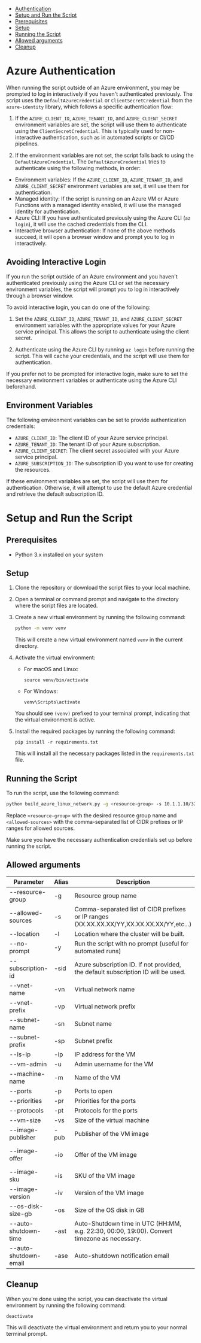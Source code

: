 - [Authentication](#authentication)
- [Setup and Run the Script](#setup-and-run-the-script)
 - [Prerequisites](#prerequisites)
 - [Setup](#setup)
 - [Running the Script](#running-the-script)
 - [Allowed arguments](#allowed-arguments)
 - [Cleanup](#cleanup)

# Azure Authentication

When running the script outside of an Azure environment, you may be prompted to log in interactively if you haven't authenticated previously. The script uses the `DefaultAzureCredential` or `ClientSecretCredential` from the `azure-identity` library, which follows a specific authentication flow:

1. If the `AZURE_CLIENT_ID`, `AZURE_TENANT_ID`, and `AZURE_CLIENT_SECRET` environment variables are set, the script will use them to authenticate using the `ClientSecretCredential`. This is typically used for non-interactive authentication, such as in automated scripts or CI/CD pipelines.

2. If the environment variables are not set, the script falls back to using the `DefaultAzureCredential`. The `DefaultAzureCredential` tries to authenticate using the following methods, in order:
  - Environment variables: If the `AZURE_CLIENT_ID`, `AZURE_TENANT_ID`, and `AZURE_CLIENT_SECRET` environment variables are set, it will use them for authentication.
  - Managed identity: If the script is running on an Azure VM or Azure Functions with a managed identity enabled, it will use the managed identity for authentication.
  - Azure CLI: If you have authenticated previously using the Azure CLI (`az login`), it will use the cached credentials from the CLI.
  - Interactive browser authentication: If none of the above methods succeed, it will open a browser window and prompt you to log in interactively.

## Avoiding Interactive Login

If you run the script outside of an Azure environment and you haven't authenticated previously using the Azure CLI or set the necessary environment variables, the script will prompt you to log in interactively through a browser window.

To avoid interactive login, you can do one of the following:

1. Set the `AZURE_CLIENT_ID`, `AZURE_TENANT_ID`, and `AZURE_CLIENT_SECRET` environment variables with the appropriate values for your Azure service principal. This allows the script to authenticate using the client secret.

2. Authenticate using the Azure CLI by running `az login` before running the script. This will cache your credentials, and the script will use them for authentication.

If you prefer not to be prompted for interactive login, make sure to set the necessary environment variables or authenticate using the Azure CLI beforehand.

## Environment Variables

The following environment variables can be set to provide authentication credentials:

- `AZURE_CLIENT_ID`: The client ID of your Azure service principal.
- `AZURE_TENANT_ID`: The tenant ID of your Azure subscription.
- `AZURE_CLIENT_SECRET`: The client secret associated with your Azure service principal.
- `AZURE_SUBSCRIPTION_ID`: The subscription ID you want to use for creating the resources.

If these environment variables are set, the script will use them for authentication. Otherwise, it will attempt to use the default Azure credential and retrieve the default subscription ID.


# Setup and Run the Script

## Prerequisites

- Python 3.x installed on your system

## Setup

1. Clone the repository or download the script files to your local machine.

2. Open a terminal or command prompt and navigate to the directory where the script files are located.

3. Create a new virtual environment by running the following command:

   ```bash
   python -m venv venv
   ```

   This will create a new virtual environment named `venv` in the current directory.

4. Activate the virtual environment:

   - For macOS and Linux:
     ```
     source venv/bin/activate
     ```

   - For Windows:
     ```
     venv\Scripts\activate
     ```


   You should see `(venv)` prefixed to your terminal prompt, indicating that the virtual environment is active.

5. Install the required packages by running the following command:

   ```
   pip install -r requirements.txt
   ```

   This will install all the necessary packages listed in the `requirements.txt` file.

## Running the Script

To run the script, use the following command:

```bash
python build_azure_linux_network.py -g <resource-group> -s 10.1.1.10/32 -ast 21:00 
```

Replace `<resource-group>` with the desired resource group name and `<allowed-sources>` with the comma-separated list of CIDR prefixes or IP ranges for allowed sources.

Make sure you have the necessary authentication credentials set up before running the script.

## Allowed arguments
| **Parameter**          | **Alias** | **Description**                                                                                 | **Required** | **Default**                     |
|------------------------|-----------|--------------------------------------------------------------------------------------------------|--------------|---------------------------------|
| --resource-group       | -g        | Resource group name                                                                              | Yes          |                                 |
| --allowed-sources      | -s        | Comma-separated list of CIDR prefixes or IP ranges (XX.XX.XX.XX/YY,XX.XX.XX.XX/YY,etc...)        | Yes          |                                 |
| --location             | -l        | Location where the cluster will be built.                                                       | No           | westus                          |
| --no-prompt            | -y        | Run the script with no prompt (useful for automated runs)                                        | No           | False                           |
| --subscription-id      | -sid      | Azure subscription ID. If not provided, the default subscription ID will be used.                | No           |                                 |
| --vnet-name            | -vn       | Virtual network name                                                                             | No           | VNet1                           |
| --vnet-prefix          | -vp       | Virtual network prefix                                                                           | No           | 10.1.0.0/16                     |
| --subnet-name          | -sn       | Subnet name                                                                                      | No           | SNet1                           |
| --subnet-prefix        | -sp       | Subnet prefix                                                                                    | No           | 10.1.0.0/24                     |
| --ls-ip                | -ip       | IP address for the VM                                                                            | No           | 10.1.0.5                        |
| --vm-admin             | -u        | Admin username for the VM                                                                        | No           | lme-user                        |
| --machine-name         | -m        | Name of the VM                                                                                   | No           | ubuntu                          |
| --ports                | -p        | Ports to open                                                                                    | No           | [22]                            |
| --priorities           | -pr       | Priorities for the ports                                                                         | No           | [1001]                          |
| --protocols            | -pt       | Protocols for the ports                                                                          | No           | ['Tcp']                         |
| --vm-size              | -vs       | Size of the virtual machine                                                                      | No           | Standard_E2d_v4                 |
| --image-publisher      | -pub      | Publisher of the VM image                                                                        | No           | Canonical                       |
| --image-offer          | -io       | Offer of the VM image                                                                            | No           | 0001-com-ubuntu-server-jammy    |
| --image-sku            | -is       | SKU of the VM image                                                                              | No           | 22_04-lts-gen2                  |
| --image-version        | -iv       | Version of the VM image                                                                          | No           | latest                          |
| --os-disk-size-gb      | -os       | Size of the OS disk in GB                                                                        | No           | 128                             |
| --auto-shutdown-time   | -ast      | Auto-Shutdown time in UTC (HH:MM, e.g. 22:30, 00:00, 19:00). Convert timezone as necessary.      | No           |                                 |
| --auto-shutdown-email  | -ase      | Auto-shutdown notification email                                                                 | No           |                                 |



## Cleanup

When you're done using the script, you can deactivate the virtual environment by running the following command:

```
deactivate
```

This will deactivate the virtual environment and return you to your normal terminal prompt.
